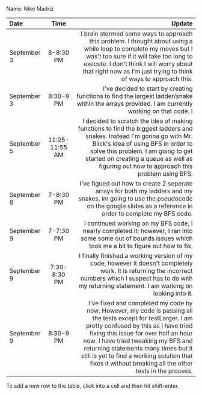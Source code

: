 Name: Niko Madriz

| Date        |      Time      |                                                                                                                                                                                                                                                                                                                                                                                                                   Update |
|:------------|:--------------:|-------------------------------------------------------------------------------------------------------------------------------------------------------------------------------------------------------------------------------------------------------------------------------------------------------------------------------------------------------------------------------------------------------------------------:|
| September 3 |   8-8:30 PM    |                                                                                                                                              I brain stormed some ways to approach this problem. I thought about using a while loop to complete my moves but I was't too sure if it will take too long to execute. I don't think I will worry about that right now as I'm just trying to think of ways to approach this. |
| September 3 |   8:30-9 PM    | I've decided to start by creating functions to find the largest ladder/snake within the arrays provided. I am currently working on that code.                                                                                                                                                                                                                                                                          I |
| September 5 | 11:25-11:55 AM |                                                                                                                          I decided to scratch the idea of making functions to find the biggest ladders and snakes. Instead I'm gonna go with Mr. Blick's idea of using BFS in order to solve this problem. I am going to get started on creating a queue as well as figuring out how to approach this problem using BFS. |
| September 8 |   7-8:30 PM    |                                                                                                                                                                                                                                  I've figued out how to create 2 seperate arrays for both my ladders and my snakes, im going to use the pseudocode on the google slides as a reference in order to complete my BFS code. |
| September 9 |   7-7:30 PM    |                                                                                                                                                                                                                                                              I continued working on my BFS code, I nearly completed it; however, I ran into some some out of bounds issues which took me a bit to figure out how to fix. |
| September 9 |  7:30-8:30 PM  |                                                                                                                                                                                                       I finally finished a working version of my code, however it doesn't completely work. It is returning the incorrect numbers which I suspect has to do with my returning statement. I am working on looking into it. |
| September 9 |   8:30-9 PM    |                                   I've fixed and completed my code by now. However, my code is passing all the tests except for testLarger. I am pretty confused by this as I have tried fixing this issue for over half an hour now. I have tried tweaking my BFS and returning statements many times but it still is yet to find a working solution that fixes it without breaking all the other tests in the process. |


To add a new row to the table, click into a cell and then hit shift-enter.
